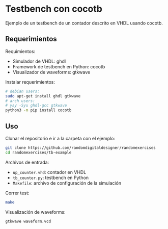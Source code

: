 # Testbench con cocotb

Ejemplo de un testbench de un contador descrito en VHDL usando cocotb.

## Requerimientos

Requimientos:
* Simulador de VHDL: ghdl
* Framework de testbench en Python: cocotb
* Visualizador de waveforms: gtkwave

Instalar requerimientos:
```bash
# debian users:
sudo apt-get install ghdl gtkwave
# arch users:
# yay -Syu ghdl-gcc gtkwave
python3 -m pip install cocotb
```

## Uso

Clonar el repositorio e ir a la carpeta con el ejemplo:
```bash
git clone https://github.com/randomdigitaldesigner/randomexercises
cd randomexercises/tb-example
```

Archivos de entrada:
* `up_counter.vhd`: contador en VHDL
* `tb_counter.py`: testbench en Python
* `Makefile`: archivo de configuración de la simulación

Correr test:
```bash
make
```

Visualización de waveforms:
```bash
gtkwave waveform.vcd
```